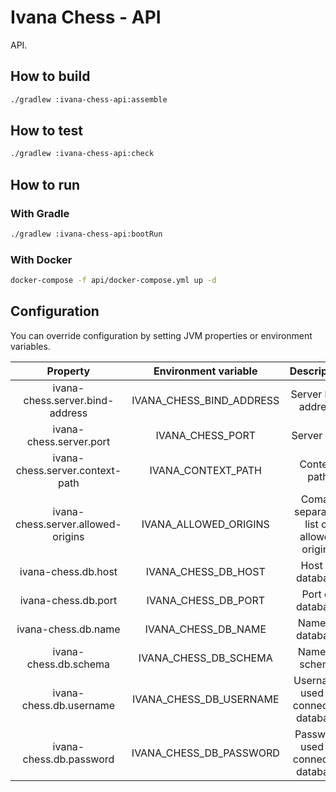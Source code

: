 # Ivana Chess - API

API.

## How to build

```bash
./gradlew :ivana-chess-api:assemble
```

## How to test

```bash
./gradlew :ivana-chess-api:check
```

## How to run

### With Gradle

```bash
./gradlew :ivana-chess-api:bootRun
```

### With Docker

```bash
docker-compose -f api/docker-compose.yml up -d
```

## Configuration

You can override configuration by setting JVM properties or environment variables.

|              Property              |   Environment variable   |               Description              | Default value |
|:----------------------------------:|:------------------------:|:--------------------------------------:|:-------------:|
|   ivana-chess.server.bind-address  | IVANA_CHESS_BIND_ADDRESS |           Server bind address          |    0.0.0.0    |
|       ivana-chess.server.port      |     IVANA_CHESS_PORT     |               Server port              |      8080     |
|   ivana-chess.server.context-path  |    IVANA_CONTEXT_PATH    |              Context path              |       /       |
| ivana-chess.server.allowed-origins |   IVANA_ALLOWED_ORIGINS  | Coma-separated list of allowed origins |       -       |
|         ivana-chess.db.host        |    IVANA_CHESS_DB_HOST   |            Host of database            |   127.0.0.1   |
|         ivana-chess.db.port        |    IVANA_CHESS_DB_PORT   |            Port of database            |      5432     |
|         ivana-chess.db.name        |    IVANA_CHESS_DB_NAME   |            Name of database            | ivanachessapi |
|        ivana-chess.db.schema       |   IVANA_CHESS_DB_SCHEMA  |             Name of schema             |     public    |
|       ivana-chess.db.username      |  IVANA_CHESS_DB_USERNAME |  Username used to connect to database  | ivanachessapi |
|       ivana-chess.db.password      |  IVANA_CHESS_DB_PASSWORD |  Password used to connect to database  | ivanachessapi |
